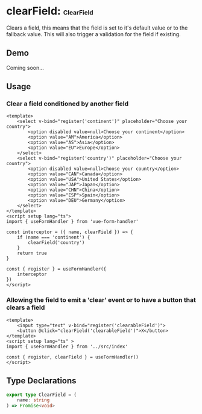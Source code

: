 # clearField: <font size="3">ClearField</font>

Clears a field, this means that the field is set to it's default value or to the fallback value.
This will also trigger a validation for the field if existing.

## Demo

Coming soon...

## Usage

### Clear a field conditioned by another field

```vue
<template>
    <select v-bind="register('continent')" placeholder="Choose your country">
        <option disabled value=null>Choose your continent</option>
        <option value="AM">America</option>
        <option value="AS">Asia</option>
        <option value="EU">Europe</option>
    </select>
    <select v-bind="register('country')" placeholder="Choose your country">
        <option disabled value=null>Choose your country</option>
        <option value="CAN">Canada</option>
        <option value="USA">United States</option>
        <option value="JAP">Japan</option>
        <option value="CHN">China</option>
        <option value="ESP">Spain</option>
        <option value="DEU">Germany</option>
    </select>
</template>
<script setup lang="ts">
import { useFormHandler } from 'vue-form-handler'

const interceptor = ({ name, clearField }) => {
    if (name === 'continent') {
        clearField('country')
    }
    return true
}

const { register } = useFormHandler({
    interceptor
})
</script>
```

### Allowing the field to emit a 'clear' event or to have a button that clears a field

```vue
<template>
    <input type="text" v-bind="register('clearableField')">
    <button @click="clearField('clearableField')">X</button>
</template>
<script setup lang="ts" >
import { useFormHandler } from '../src/index'

const { register, clearField } = useFormHandler()
</script>
```

## Type Declarations

```ts
export type ClearField = (
    name: string
) => Promise<void>
```